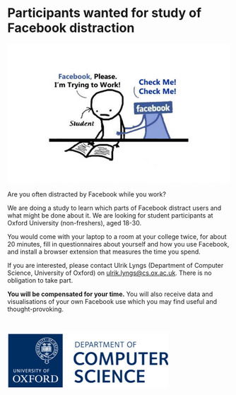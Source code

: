 # Participants wanted for study of Facebook distraction

![](fb-distraction.jpg)

Are you often distracted by Facebook while you work?

We are doing a study to learn which parts of Facebook distract users and what might be done about it. We are looking for student participants at Oxford University (non-freshers), aged 18-30. 

You would come with your laptop to a room at your college twice, for about 20 minutes, fill in questionnaires about yourself and how you use Facebook, and install a browser extension that measures the time you spend.

If you are interested, please contact Ulrik Lyngs (Department of Computer Science, University of Oxford) on <a href="mailto:ulrik.lyngs@cs.ox.ac.uk">ulrik.lyngs@cs.ox.ac.uk</a>. There is no obligation to take part.

**You will be compensated for your time.** You will also receive data and visualisations of your own Facebook use which you may find useful and thought-provoking.

<br/>

![](cs-logo.png)
